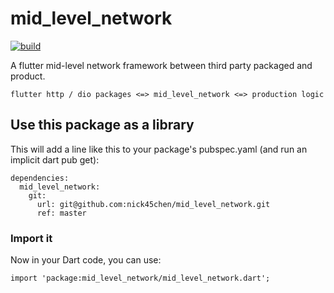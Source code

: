 # mid_level_network

[![build](https://github.com/nick45chen/mid_level_network/actions/workflows/test-package.yml/badge.svg)](https://github.com/nick45chen/mid_level_network/actions/workflows/test-package.yml)

A flutter mid-level network framework between third party packaged and product.

```
flutter http / dio packages <=> mid_level_network <=> production logic
```

## Use this package as a library

This will add a line like this to your package's pubspec.yaml (and run an implicit dart pub get):

```
dependencies:
  mid_level_network:
    git:
      url: git@github.com:nick45chen/mid_level_network.git
      ref: master
```

### Import it

Now in your Dart code, you can use:

```
import 'package:mid_level_network/mid_level_network.dart';
```
